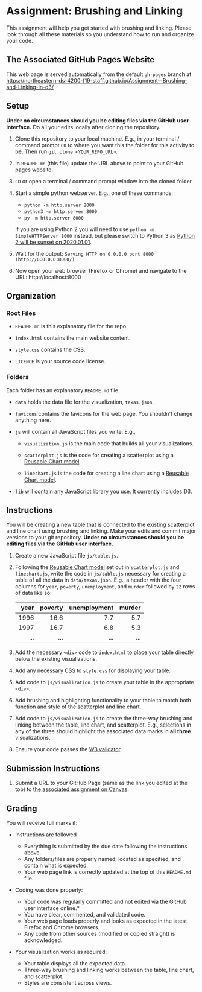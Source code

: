 # Assignment: Brushing and Linking

This assignment will help you get started with brushing and linking. Please look through all these materials so you understand how to run and organize your code.

## The Associated GitHub Pages Website

This web page is served automatically from the default `gh-pages` branch at https://northeastern-ds-4200-f19-staff.github.io/Assignment--Brushing-and-Linking-in-d3/

## Setup

**Under no circumstances should you be editing files via the GitHub user interface.** Do all your edits locally after cloning the repository.

1. Clone this repository to your local machine. E.g., in your terminal / command prompt `CD` to where you want this the folder for this activity to be. Then run `git clone <YOUR_REPO_URL>`.

1. In `README.md` (this file) update the URL above to point to your GitHub pages website.

1. `CD` or open a terminal / command prompt window into the cloned folder.

1. Start a simple python webserver. E.g., one of these commands:
    * `python -m http.server 8000`
    * `python3 -m http.server 8000`
    * `py -m http.server 8000`
    
    If you are using Python 2 you will need to use `python -m SimpleHTTPServer 8000` instead, but please switch to Python 3 as [Python 2 will be sunset on 2020.01.01](https://www.python.org/doc/sunset-python-2/).

1. Wait for the output: `Serving HTTP on 0.0.0.0 port 8000 (http://0.0.0.0:8000/)`

1. Now open your web browser (Firefox or Chrome) and navigate to the URL: http://localhost:8000

## Organization

### Root Files
* `README.md` is this explanatory file for the repo.

* `index.html` contains the main website content.

* `style.css` contains the CSS.

* `LICENCE` is your source code license.

### Folders
Each folder has an explanatory `README.md` file.

* `data` holds the data file for the visualization, `texas.json`.

* `favicons` contains the favicons for the web page. You shouldn't change anything here.

* `js` will contain all JavaScript files you write. E.g.,

  * `visualization.js` is the main code that builds all your visualizations.

  * `scatterplot.js` is the code for creating a scatterplot using a [Reusable Chart model](https://bost.ocks.org/mike/chart/).

  * `linechart.js` is the code for creating a line chart using a [Reusable Chart model](https://bost.ocks.org/mike/chart/).

* `lib` will contain any JavaScript library you use. It currently includes D3.

## Instructions

You will be creating a new table that is connected to the existing scatterplot and line chart using brushing and linking.
Make your edits and commit major versions to your git repository.
**Under no circumstances should you be editing files via the GitHub user interface.** 

1. Create a new JavaScript file `js/table.js`.

1. Following the [Reusable Chart model](https://bost.ocks.org/mike/chart/) set out in `scatterplot.js` and `linechart.js`, write the code in `js/table.js` necessary for creating a table of all the data in `data/texas.json`. E.g., a header with the four columns for `year`, `poverty`, `unemployment`, and `murder` followed by `22` rows of data like so:

    | year | poverty | unemployment | murder |
    |-----:|--------:|-------------:|-------:|
    | 1996 | 16.6    | 7.7          | 5.7    |
    | 1997 | 16.7    | 6.8          | 5.3    |
    | ...  | ...     | ...          | ...    |
    

1. Add the necessary `<div>` code to `index.html` to place your table directly below the existing visualizations.

1. Add any necessary CSS to `style.css` for displaying your table.

1. Add code to `js/visualization.js` to create your table in the appropriate `<div>`.

1. Add brushing and highlighting functionality to your table to match both function and style of the scatterplot and line chart.

1. Add code to `js/visualization.js` to create the three-way brushing and linking between the table, line chart, and scatterplot. E.g., selections in any of the three should highlight the associated data marks in **all three** visualizations.

1. Ensure your code passes the [W3 validator](https://validator.w3.org/).

## Submission Instructions

1. Submit a URL to your GitHub Page (same as the link you edited at the top) to [the associated assignment on Canvas](https://canvas.instructure.com/courses/1711075/assignments/12962345/).

## Grading

You will receive full marks if:

* Instructions are followed
    * Everything is submitted by the due date following the instructions above.
    * Any folders/files are properly named, located as specified, and contain what is expected.
    * Your web page link is correctly updated at the top of this `README.md` file.

* Coding was done properly:
    * Your code was regularly committed and not edited via the GitHub user interface online.* 
    * You have clear, commented, and validated code.
    * Your web page loads properly and looks as expected in the latest Firefox and Chrome browsers.
    * Any code from other sources (modified or copied straight) is acknowledged.

* Your visualization works as required:
    * Your table displays all the expected data.
    * Three-way brushing and linking works between the table, line chart, and scatterplot.
    * Styles are consistent across views.


